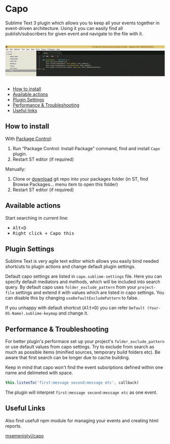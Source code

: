 Capo
====

Sublime Text 3 plugin which allows you to keep all your events together in event-driven architecture. Using it you can easily find all publish/subscribers for given event and navigate to the file with it.

![Example](example.gif)

* [How to install](#how-to-install)
* [Available actions](#available-actions)
* [Plugin Settings](#plugin-settings)
* [Performance & Troubleshooting](#performance--troubleshooting)
* [Useful links](#useful-links)

## How to install ##

With [Package Control](http://wbond.net/sublime_packages/package_control):

1. Run “Package Control: Install Package” command, find and install `Capo` plugin.
2. Restart ST editor (if required)

Manually:

1. Clone or [download](https://github.com/confa/capo/archive/master.zip) git repo into your packages folder (in ST, find Browse Packages... menu item to open this folder)
2. Restart ST editor (if required)

## Available actions ##

Start searching in current line:
* <kbd>Alt+D</kbd>
* <kbd>Right click + Capo this</kbd>

## Plugin Settings ##

Sublime Text is very agile text editor which allows you easily bind needed shortcuts to plugin actions and change default plugin settings. 

Default capo settings are listed in `capo.sublime-settings` file. Here you can specify default mediators and methods, which will be included into search query. 
By default capo uses `folder_exclude_pattern` from your `project-file` settings and extend it with values which are listed in capo settings. You can disable this by changing `useDefaultExcludePattern` to false.

If you unhappy with default shortcut (<kbd>Alt+D</kbd>) you can refer `Default (Your-OS-Name).sublime-keymap` and change it.

## Performance & Troubleshooting ##

For better plugin's performace set up your project's `folder_exclude_pattern` or use default values from capo settings. Try to exclude from search as much as possible items (minified sources, temporary build folders etc). Be aware that first search can be longer due to cache building. 

Keep in mind that capo won't find the event subsriptions defined within one name and delimeted with space.

```js
this.listenTo('first:message second:message etc', callback)
```

The plugin will interpret `first:message second:message etc` as one event.

## Useful Links ##

Also find usefull npm module for managing your events and creating html reports.

[msemenistyi/capo](https://github.com/msemenistyi/capo)